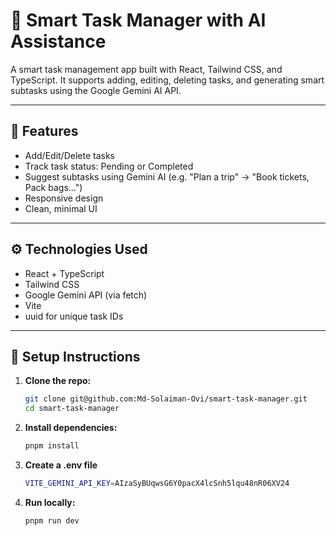 # 🧠 Smart Task Manager with AI Assistance

A smart task management app built with React, Tailwind CSS, and TypeScript. It supports adding, editing, deleting tasks, and generating smart subtasks using the Google Gemini AI API.

---

## 🚀 Features

- Add/Edit/Delete tasks
- Track task status: Pending or Completed
- Suggest subtasks using Gemini AI (e.g. "Plan a trip" → "Book tickets, Pack bags...")
- Responsive design
- Clean, minimal UI

---

## ⚙️ Technologies Used

- React + TypeScript
- Tailwind CSS
- Google Gemini API (via fetch)
- Vite 
- uuid for unique task IDs

---

## 🧪 Setup Instructions

1. **Clone the repo:**
   ```bash
   git clone git@github.com:Md-Solaiman-Ovi/smart-task-manager.git
   cd smart-task-manager

2. **Install dependencies:**
   ```bash
   pnpm install
3. **Create a .env file**
   ```bash
   VITE_GEMINI_API_KEY=AIzaSyBUqwsG6Y0pacX4lcSnh5lqu48nR06XV24
4. **Run locally:**
   ```bash
   pnpm run dev


